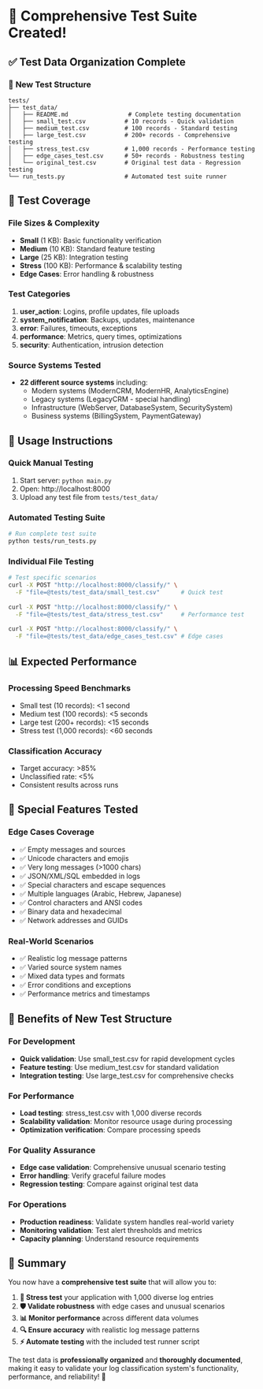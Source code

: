 # 🧪 Comprehensive Test Suite Created!

## ✅ **Test Data Organization Complete**

### 📁 **New Test Structure**
```
tests/
├── test_data/
│   ├── README.md                 # Complete testing documentation
│   ├── small_test.csv           # 10 records - Quick validation
│   ├── medium_test.csv          # 100 records - Standard testing  
│   ├── large_test.csv           # 200+ records - Comprehensive testing
│   ├── stress_test.csv          # 1,000 records - Performance testing
│   ├── edge_cases_test.csv      # 50+ records - Robustness testing
│   └── original_test.csv        # Original test data - Regression testing
└── run_tests.py                 # Automated test suite runner
```

## 🎯 **Test Coverage**

### **File Sizes & Complexity**
- **Small** (1 KB): Basic functionality verification
- **Medium** (10 KB): Standard feature testing
- **Large** (25 KB): Integration testing
- **Stress** (100 KB): Performance & scalability testing
- **Edge Cases**: Error handling & robustness

### **Test Categories**
1. **user_action**: Logins, profile updates, file uploads
2. **system_notification**: Backups, updates, maintenance
3. **error**: Failures, timeouts, exceptions
4. **performance**: Metrics, query times, optimizations
5. **security**: Authentication, intrusion detection

### **Source Systems Tested**
- **22 different source systems** including:
  - Modern systems (ModernCRM, ModernHR, AnalyticsEngine)
  - Legacy systems (LegacyCRM - special handling)
  - Infrastructure (WebServer, DatabaseSystem, SecuritySystem)
  - Business systems (BillingSystem, PaymentGateway)

## 🚀 **Usage Instructions**

### **Quick Manual Testing**
1. Start server: `python main.py`
2. Open: http://localhost:8000
3. Upload any test file from `tests/test_data/`

### **Automated Testing Suite**
```bash
# Run complete test suite
python tests/run_tests.py
```

### **Individual File Testing**
```bash
# Test specific scenarios
curl -X POST "http://localhost:8000/classify/" \
  -F "file=@tests/test_data/small_test.csv"      # Quick test
  
curl -X POST "http://localhost:8000/classify/" \
  -F "file=@tests/test_data/stress_test.csv"     # Performance test
  
curl -X POST "http://localhost:8000/classify/" \
  -F "file=@tests/test_data/edge_cases_test.csv" # Edge cases
```

## 📊 **Expected Performance**

### **Processing Speed Benchmarks**
- Small test (10 records): <1 second
- Medium test (100 records): <5 seconds  
- Large test (200+ records): <15 seconds
- Stress test (1,000 records): <60 seconds

### **Classification Accuracy**
- Target accuracy: >85%
- Unclassified rate: <5%
- Consistent results across runs

## 🎪 **Special Features Tested**

### **Edge Cases Coverage**
- ✅ Empty messages and sources
- ✅ Unicode characters and emojis
- ✅ Very long messages (>1000 chars)
- ✅ JSON/XML/SQL embedded in logs
- ✅ Special characters and escape sequences
- ✅ Multiple languages (Arabic, Hebrew, Japanese)
- ✅ Control characters and ANSI codes
- ✅ Binary data and hexadecimal
- ✅ Network addresses and GUIDs

### **Real-World Scenarios**
- ✅ Realistic log message patterns
- ✅ Varied source system names
- ✅ Mixed data types and formats
- ✅ Error conditions and exceptions
- ✅ Performance metrics and timestamps

## 🔧 **Benefits of New Test Structure**

### **For Development**
- **Quick validation**: Use small_test.csv for rapid development cycles
- **Feature testing**: Use medium_test.csv for standard validation
- **Integration testing**: Use large_test.csv for comprehensive checks

### **For Performance**
- **Load testing**: stress_test.csv with 1,000 diverse records
- **Scalability validation**: Monitor resource usage during processing
- **Optimization verification**: Compare processing speeds

### **For Quality Assurance**
- **Edge case validation**: Comprehensive unusual scenario testing
- **Error handling**: Verify graceful failure modes
- **Regression testing**: Compare against original test data

### **For Operations**
- **Production readiness**: Validate system handles real-world variety
- **Monitoring validation**: Test alert thresholds and metrics
- **Capacity planning**: Understand resource requirements

## 🎉 **Summary**

You now have a **comprehensive test suite** that will allow you to:

1. **🚀 Stress test** your application with 1,000 diverse log entries
2. **🛡️ Validate robustness** with edge cases and unusual scenarios  
3. **📊 Monitor performance** across different data volumes
4. **🔍 Ensure accuracy** with realistic log message patterns
5. **⚡ Automate testing** with the included test runner script

The test data is **professionally organized** and **thoroughly documented**, making it easy to validate your log classification system's functionality, performance, and reliability! 🎯